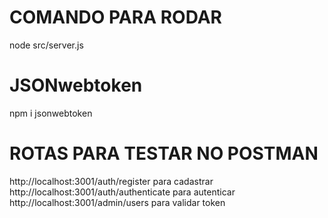 # COMANDO PARA RODAR
node src/server.js

# JSONwebtoken
npm i jsonwebtoken

# ROTAS PARA TESTAR NO POSTMAN
http://localhost:3001/auth/register para cadastrar
http://localhost:3001/auth/authenticate para autenticar
http://localhost:3001/admin/users para validar token